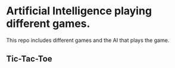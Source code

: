 # Artificial Intelligence playing different games.
This repo includes different games and the AI that plays the game.

## Tic-Tac-Toe